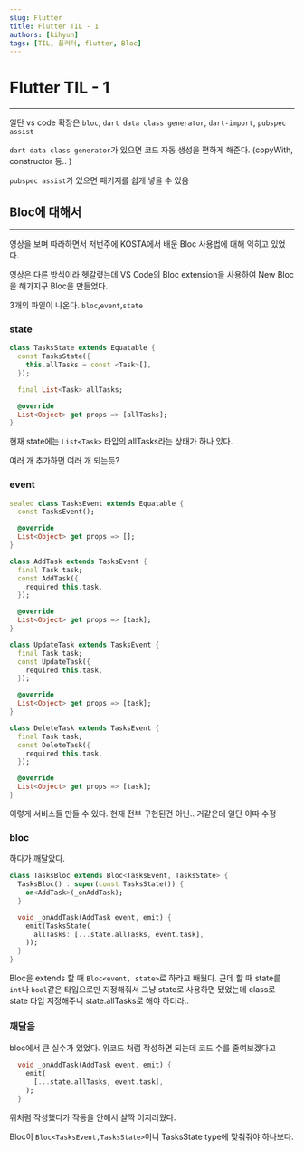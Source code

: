 ```yaml
---
slug: Flutter
title: Flutter TIL - 1
authors: [kihyun]
tags: [TIL, 플러터, flutter, Bloc]
---
```


# Flutter TIL - 1

---

일단 vs code 확장은 `bloc`, `dart data class generator`, `dart-import`, `pubspec assist`

`dart data class generator`가 있으면 코드 자동 생성을 편하게 해준다. (copyWith, constructor 등.. )

`pubspec assist`가 있으면 패키지를 쉽게 넣을 수 있음

## Bloc에 대해서

---

영상을 보며 따라하면서 저번주에 KOSTA에서 배운 Bloc 사용법에 대해 익히고 있었다.

영상은 다른 방식이라 헷갈렸는데 VS Code의 Bloc extension을 사용하여 New Bloc을 해가지구 Bloc을 만들었다.

3개의 파일이 나온다. `bloc`,`event`,`state`

### state

```dart
class TasksState extends Equatable {
  const TasksState({
    this.allTasks = const <Task>[],
  });

  final List<Task> allTasks;

  @override
  List<Object> get props => [allTasks];
}
```

현재 state에는 `List<Task>` 타입의 allTasks라는 상태가 하나 있다.

여러 개 추가하면 여러 개 되는듯?

### event

```dart
sealed class TasksEvent extends Equatable {
  const TasksEvent();

  @override
  List<Object> get props => [];
}

class AddTask extends TasksEvent {
  final Task task;
  const AddTask({
    required this.task,
  });

  @override
  List<Object> get props => [task];
}

class UpdateTask extends TasksEvent {
  final Task task;
  const UpdateTask({
    required this.task,
  });

  @override
  List<Object> get props => [task];
}

class DeleteTask extends TasksEvent {
  final Task task;
  const DeleteTask({
    required this.task,
  });

  @override
  List<Object> get props => [task];
}

```

이렇게 서비스들 만들 수 있다. 현재 전부 구현된건 아닌.. 거같은데 일단 이따 수정

### bloc

하다가 깨달았다.

```dart
class TasksBloc extends Bloc<TasksEvent, TasksState> {
  TasksBloc() : super(const TasksState()) {
    on<AddTask>(_onAddTask);
  }

  void _onAddTask(AddTask event, emit) {
    emit(TasksState(
      allTasks: [...state.allTasks, event.task],
    ));
  }
}
```

Bloc을 extends 할 때 `Bloc<event, state>`로 하라고 배웠다. 근데 할 때 state를 `int`나 `bool`같은 타입으로만 지정해줘서 그냥 state로 사용하면 됐었는데 class로 state 타입 지정해주니 state.allTasks로 해야 하더라..

### 깨달음

bloc에서 큰 실수가 있었다. 위코드 처럼 작성하면 되는데 코드 수를 줄여보겠다고

```dart
  void _onAddTask(AddTask event, emit) {
    emit(
      [...state.allTasks, event.task],
    );
  }
```

위처럼 작성했다가 작동을 안해서 살짝 어지러웠다.

Bloc이 `Bloc<TasksEvent,TasksState>`이니 TasksState type에 맞춰줘야 하나보다.
